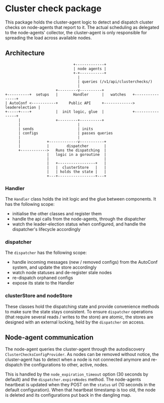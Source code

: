 # Cluster check package

This package holds the cluster-agent logic to detect and dispatch cluster checks
on node-agents that report to it. The actual scheduling as delegated to the
node-agents' collector, the cluster-agent is only responsible for spreading
the load across available nodes.


## Architecture

```
                               +-------------+
                               | node agents |
                               +-+-----------+
                                 |
                                 | queries (/v1/api/clusterchecks/)
                                 |
                       +---------v----------+
+----------+  setups   |       Handler      |   watches   +----------------+
| AutoConf <-----------+     Public API     +-------------> leaderelection |
+-----+----+           |  init logic, glue  |             +----------------+
      |                +---------+----------+
      |                          |
      | sends                    | inits
      | configs                  | passes queries
      |                          |
      |            +-------------v-----------+
      |            |        dispatcher       |
      +------------>   Runs the dispatching  |
                   |   logic in a goroutine  |
                   |                         |
                   |   +-----------------+   |
                   |   |  clusterStore   |   |
                   |   | holds the state |   |
                   +---+-----------------+---+
```

### Handler

The `Handler` class holds the init logic and the glue between components. It has the following
scope:

  - initialise the other classes and register them
  - handle the api calls from the node-agents, through the dispatcher
  - watch the leader-election status when configured, and handle the dispatcher's lifecycle accordingly

### dispatcher

The `dispatcher` has the following scope:

  - handle incoming messages (new / removed configs) from the AutoConf system, and
update the store accordingly
  - watch node statuses and de-register stale nodes
  - re-dispatch orphaned configs
  - expose its state to the Handler

### clusterStore and nodeStore

These classes hold the dispatching state and provide convenience methods to make sure the
state stays consistent.
To ensure `dispatcher` operations (that require several reads / writes to the store) are
atomic, the stores are designed with an external locking, held by the `dispatcher` on access.

## Node-agent communication

The node-agent queries the cluster-agent through the autodiscovery `ClusterChecksConfigProvider`.
As nodes can be removed without notice, the cluster-agent has to detect when a node is not
connected anymore and re-dispatch the configurations to other, active, nodes.

This is handled by the `node_expiration_timeout` option (30 seconds by default) and the
`dispatcher.expireNodes` method. The node-agents heartbeat is updated when they POST on the
`status` url (10 seconds in the default configuration). When that heartbeat timestamp is too
old, the node is deleted and its configurations put back in the dangling map.
